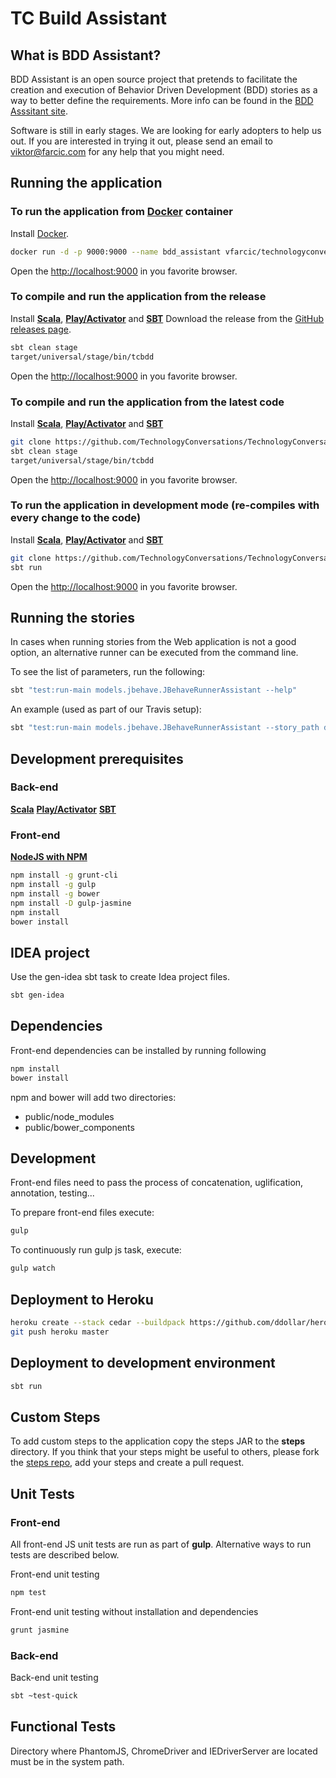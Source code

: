 TC Build Assistant
=====================================

What is BDD Assistant?
----------------------

BDD Assistant is an open source project that pretends to facilitate the creation and execution of Behavior Driven Development (BDD) stories as a way to better define the requirements.
More info can be found in the [BDD Asssitant site](http://bddassistant.com).

Software is still in early stages.
We are looking for early adopters to help us out.
If you are interested in trying it out, please send an email to [viktor@farcic.com](mailto:viktor@farcic.com) for any help that you might need.


Running the application
-----------------------

### To run the application from [Docker](https://www.docker.com/) container

Install [Docker](https://www.docker.com/).

```bash
docker run -d -p 9000:9000 --name bdd_assistant vfarcic/technologyconversationsbdd
```

Open the [http://localhost:9000](http://localhost:9000) in you favorite browser.

### To compile and run the application from the release

Install **[Scala](http://www.scala-lang.org/download/)**, **[Play/Activator](http://www.playframework.com/download)** and **[SBT](http://www.scala-sbt.org/download.html)**
Download the release from the [GitHub releases page](https://github.com/TechnologyConversations/TechnologyConversationsBdd/releases).

```bash
sbt clean stage
target/universal/stage/bin/tcbdd
```

Open the [http://localhost:9000](http://localhost:9000) in you favorite browser.

### To compile and run the application from the latest code

Install **[Scala](http://www.scala-lang.org/download/)**, **[Play/Activator](http://www.playframework.com/download)** and **[SBT](http://www.scala-sbt.org/download.html)**

```bash
git clone https://github.com/TechnologyConversations/TechnologyConversationsBdd.git
sbt clean stage
target/universal/stage/bin/tcbdd
```

Open the [http://localhost:9000](http://localhost:9000) in you favorite browser.

### To run the application in development mode (re-compiles with every change to the code)

Install **[Scala](http://www.scala-lang.org/download/)**, **[Play/Activator](http://www.playframework.com/download)** and **[SBT](http://www.scala-sbt.org/download.html)**

```bash
git clone https://github.com/TechnologyConversations/TechnologyConversationsBdd.git
sbt run
```

Open the [http://localhost:9000](http://localhost:9000) in you favorite browser.


Running the stories
-------------------

In cases when running stories from the Web application is not a good option, an alternative runner can be executed from the command line.

To see the list of parameters, run the following:

```bash
sbt "test:run-main models.jbehave.JBehaveRunnerAssistant --help"
```

An example (used as part of our Travis setup):

```bash
sbt "test:run-main models.jbehave.JBehaveRunnerAssistant --story_path data/stories/tcbdd/**/*.story -P browser=phantomjs -P url=http://localhost:1234 -P widthHeight=1024,768 --composites_path composites/TcBddComposites.groovy"
```


Development prerequisites
-------------------------

### Back-end

**[Scala](http://www.scala-lang.org/download/)**
**[Play/Activator](http://www.playframework.com/download)**
**[SBT](http://www.scala-sbt.org/download.html)**

### Front-end

**[NodeJS with NPM](http://nodejs.org/)**

```bash
npm install -g grunt-cli
npm install -g gulp
npm install -g bower
npm install -D gulp-jasmine
npm install
bower install
```


IDEA project
----------------------------

Use the gen-idea sbt task to create Idea project files.

```bash
sbt gen-idea
```


Dependencies
------------

Front-end dependencies can be installed by running following

```bash
npm install
bower install
```

npm and bower will add two directories:

* public/node_modules
* public/bower_components


Development
-----------

Front-end files need to pass the process of concatenation, uglification, annotation, testing...

To prepare front-end files execute:

```bash
gulp
```

To continuously run gulp js task, execute:

```bash
gulp watch
```


Deployment to Heroku
--------------------

```bash
heroku create --stack cedar --buildpack https://github.com/ddollar/heroku-buildpack-multi.git
git push heroku master
```


Deployment to development environment
-------------------------------------

```bash
sbt run
```

Custom Steps
------------

To add custom steps to the application copy the steps JAR to the **steps** directory.
If you think that your steps might be useful to others, please fork the [steps repo](https://github.com/TechnologyConversations/TechnologyConversationsBddSteps), add your steps and create a pull request.


Unit Tests
----------

### Front-end

All front-end JS unit tests are run as part of **gulp**.
Alternative ways to run tests are described below.

Front-end unit testing

```bash
npm test
```

Front-end unit testing without installation and dependencies

```bash
grunt jasmine
```


### Back-end

Back-end unit testing

```bash
sbt ~test-quick
```


Functional Tests
----------------

Directory where PhantomJS, ChromeDriver and IEDriverServer are located must be in the system path.
